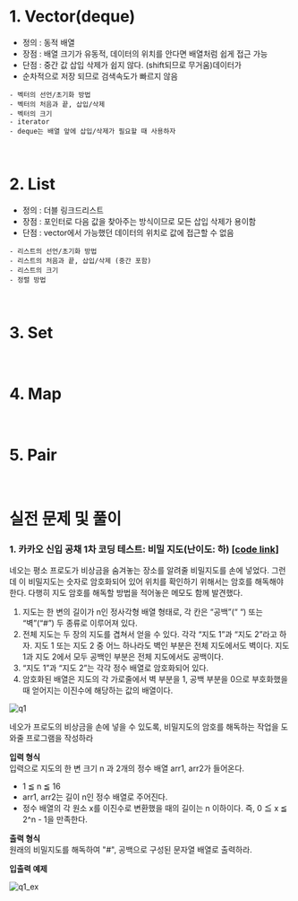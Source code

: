 # 1. Vector(deque)
* 정의 : 동적 배열
* 장점 : 배열 크기가 유동적, 데이터의 위치를 안다면 배열처럼 쉽게 접근 가능
* 단점 : 중간 값 삽입 삭제가 쉽지 않다. (shift되므로 무거움)데이터가
* 순차적으로 저장 되므로 검색속도가 빠르지 않음
```
- 벡터의 선언/초기화 방법
- 벡터의 처음과 끝, 삽입/삭제
- 벡터의 크기
- iterator
- deque는 배열 앞에 삽입/삭제가 필요할 때 사용하자
```
<br>

# 2. List
* 정의 : 더블 링크드리스트
* 장점 : 포인터로 다음 값을 찾아주는 방식이므로 모든 삽입 삭제가 용이함
* 단점 : vector에서 가능했던 데이터의 위치로 값에 접근할 수 없음
```
- 리스트의 선언/초기화 방법
- 리스트의 처음과 끝, 삽입/삭제 (중간 포함)
- 리스트의 크기
- 정렬 방법
```
<br>

# 3. Set

<br>

# 4. Map

<br>

# 5. Pair

<br>

# 실전 문제 및 풀이
### 1. 카카오 신입 공채 1차 코딩 테스트: 비밀 지도(난이도: 하)     [[code link]]()
네오는 평소 프로도가 비상금을 숨겨놓는 장소를 알려줄 비밀지도를 손에 넣었다. 그런데 이 비밀지도는 숫자로 암호화되어 있어 위치를 확인하기 위해서는 암호를 해독해야 한다. 다행히 지도 암호를 해독할 방법을 적어놓은 메모도 함께 발견했다.

1. 지도는 한 변의 길이가 n인 정사각형 배열 형태로, 각 칸은 “공백”(“ “) 또는 “벽”(“#”) 두 종류로 이루어져 있다.
2. 전체 지도는 두 장의 지도를 겹쳐서 얻을 수 있다. 각각 “지도 1”과 “지도 2”라고 하자. 지도 1 또는 지도 2 중 어느 하나라도 벽인 부분은 전체 지도에서도 벽이다. 지도 1과 지도 2에서 모두 공백인 부분은 전체 지도에서도 공백이다.
3. “지도 1”과 “지도 2”는 각각 정수 배열로 암호화되어 있다.
4. 암호화된 배열은 지도의 각 가로줄에서 벽 부분을 1, 공백 부분을 0으로 부호화했을 때 얻어지는 이진수에 해당하는 값의 배열이다.

![q1](https://user-images.githubusercontent.com/38516906/57449355-a0350180-7296-11e9-817b-8d8e00434df6.PNG)

네오가 프로도의 비상금을 손에 넣을 수 있도록, 비밀지도의 암호를 해독하는 작업을 도와줄 프로그램을 작성하라  


**입력 형식**  
입력으로 지도의 한 변 크기 n 과 2개의 정수 배열 arr1, arr2가 들어온다.
* 1 ≦ n ≦ 16
* arr1, arr2는 길이 n인 정수 배열로 주어진다.
* 정수 배열의 각 원소 x를 이진수로 변환했을 때의 길이는 n 이하이다. 즉, 0 ≦ x ≦ 2^n - 1을 만족한다.

**출력 형식**  
원래의 비밀지도를 해독하여 "#", 공백으로 구성된 문자열 배열로 출력하라.

**입출력 예제**  

![q1_ex](https://user-images.githubusercontent.com/38516906/57449427-d1153680-7296-11e9-9ccc-53d70c778008.PNG)
